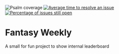 ![Psalm coverage](https://shepherd.dev/github/tomasnorre/fantasy-weekly/coverage.svg)
[![Average time to resolve an issue](http://isitmaintained.com/badge/resolution/tomasnorre/fantasy-weekly.svg)](http://isitmaintained.com/project/tomasnorre/fantasy-weekly "Average time to resolve an issue")
[![Percentage of issues still open](http://isitmaintained.com/badge/open/tomasnorre/fantasy-weekly.svg)](http://isitmaintained.com/project/tomasnorre/fantasy-weekly "Percentage of issues still open")

# Fantasy Weekly

A small for fun project to show internal leaderboard
